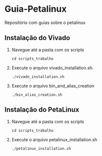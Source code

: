 # Guia-Petalinux
Repositório com guias sobre o petalinux

## Instalação do Vivado
1. Navegue até a pasta com os scripts

    ```cd scripts_trabalho```

2. Execute o arquivo vivado_installation.sh. 

    ```./vivado_installation.sh ```

3. Execute o arquivo bin_and_alias_creation

    ```./bin_alias_creation.sh ```

## Instalação do PetaLinux
1. Navegue até a pasta com os scripts

    ```cd scripts_trabalho```

2. Execute o arquivo petalinux_installation.sh

    ```./petalinux_installation.sh ```